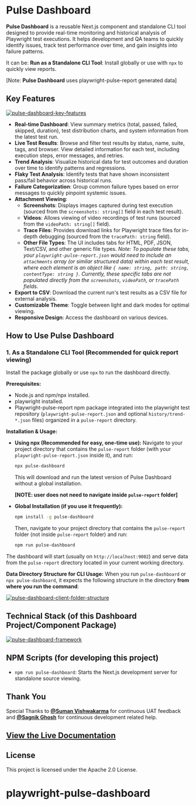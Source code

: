 
# Pulse Dashboard

**Pulse Dashboard** is a reusable Next.js component and standalone CLI tool designed to provide real-time monitoring and historical analysis of Playwright test executions. It helps development and QA teams to quickly identify issues, track test performance over time, and gain insights into failure patterns.

It can be: **Run as a Standalone CLI Tool**: Install globally or use with `npx` to quickly view reports.

[Note: **Pulse Dashboard** uses playwright-pulse-report generated data]

## Key Features

[![pulse-dashboard-key-features](https://ocpaxmghzmfbuhxzxzae.supabase.co/storage/v1/object/public/images/pulse-dashboard/pulse-dashboard-key-features.svg)](https://ocpaxmghzmfbuhxzxzae.supabase.co/storage/v1/object/public/images/pulse-dashboard/pulse-dashboard-key-features.svg)

*   **Real-time Dashboard**: View summary metrics (total, passed, failed, skipped, duration), test distribution charts, and system information from the latest test run.
*   **Live Test Results**: Browse and filter test results by status, name, suite, tags, and browser. View detailed information for each test, including execution steps, error messages, and retries.
*   **Trend Analysis**: Visualize historical data for test outcomes and duration over time to identify patterns and regressions.
*   **Flaky Test Analysis**: Identify tests that have shown inconsistent pass/fail behavior across historical runs.
*   **Failure Categorization**: Group common failure types based on error messages to quickly pinpoint systemic issues.
*   **Attachment Viewing**:
    *   **Screenshots**: Displays images captured during test execution (sourced from the `screenshots: string[]` field in each test result).
    *   **Videos**: Allows viewing of video recordings of test runs (sourced from the `videoPath: string[]` field).
    *   **Trace Files**: Provides download links for Playwright trace files for in-depth debugging (sourced from the `tracePath: string` field).
    *   **Other File Types**: The UI includes tabs for HTML, PDF, JSON, Text/CSV, and other generic file types. *Note: To populate these tabs, your `playwright-pulse-report.json` would need to include an `attachments` array (or similar structured data) within each test result, where each element is an object like `{ name: string, path: string, contentType: string }`. Currently, these specific tabs are not populated directly from the `screenshots`, `videoPath`, or `tracePath` fields.*
*   **Export to CSV**: Download the current run's test results as a CSV file for external analysis.
*   **Customizable Theme**: Toggle between light and dark modes for optimal viewing.
*   **Responsive Design**: Access the dashboard on various devices.

## How to Use Pulse Dashboard

### 1. As a Standalone CLI Tool (Recommended for quick report viewing)

Install the package globally or use `npx` to run the dashboard directly.

**Prerequisites:**
*   Node.js and npm/npx installed.
*   playwright installed.
*   Playwright-pulse-report npm package integrated into the playwright test repository (`playwright-pulse-report.json` and optional `history/trend-*.json` files) organized in a `pulse-report` directory.

**Installation & Usage:**

*   **Using npx (Recommended for easy, one-time use):**
    Navigate to your project directory that contains the `pulse-report` folder (with your `playwright-pulse-report.json` inside it), and run:

    ```bash
    npx pulse-dashboard
    ```

    This will download and run the latest version of Pulse Dashboard without a global installation.

    **[NOTE: user does not need to navigate inside `pulse-report` folder]**

*   **Global Installation (if you use it frequently):**

    ```bash
    npm install -g pulse-dashboard
    ```

    Then, navigate to your project directory that contains the `pulse-report` folder (not inside `pulse-report` folder) and run:

    ```bash
    npm run pulse-dashboard
    ```

The dashboard will start (usually on `http://localhost:9002`) and serve data from the `pulse-report` directory located in your current working directory.

**Data Directory Structure for CLI Usage:**
When you run `pulse-dashboard` or `npx pulse-dashboard`, it expects the following structure in the directory **from where you run the command**:

[![pulse-dashboard-client-folder-structure](https://ocpaxmghzmfbuhxzxzae.supabase.co/storage/v1/object/public/images/pulse-dashboard/pulse-dashboard-client-folder-structure.svg)](https://ocpaxmghzmfbuhxzxzae.supabase.co/storage/v1/object/public/images/pulse-dashboard/pulse-dashboard-client-folder-structure.svg)

## Technical Stack (of this Dashboard Project/Component Package)

[![pulse-dashboard-framework](https://ocpaxmghzmfbuhxzxzae.supabase.co/storage/v1/object/public/images/pulse-dashboard/pulse-dashboard-framework.svg)](https://ocpaxmghzmfbuhxzxzae.supabase.co/storage/v1/object/public/images/pulse-dashboard/pulse-dashboard-framework.svg)

## NPM Scripts (for developing this project)

-   `npm run pulse-dashboard`: Starts the Next.js development server for standalone source viewing.

## Thank You

Special Thanks to **[@Suman Vishwakarma](https://www.linkedin.com/in/suman-vishwakarma-426108185/)** for continuous UAT feedback and **[@Sagnik Ghosh](https://www.linkedin.com/in/sagnikghosh99/)** for continuous development related help.

## **[View the Live Documentation](https://postman-test-bit.github.io/pulse-dashboard/)**

## License

This project is licensed under the Apache 2.0 License.
# playwright-pulse-dashboard
